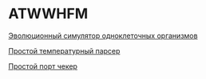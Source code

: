 # ATWWHFM
[Эволюционный симулятор одноклеточных организмов](tree/Evolutionary-simulator-of-single-celled-organisms)

[Простой температурный парсер](tree/Weather_HTML-parcer)

[Простой порт чекер](tree/PortChecker)
